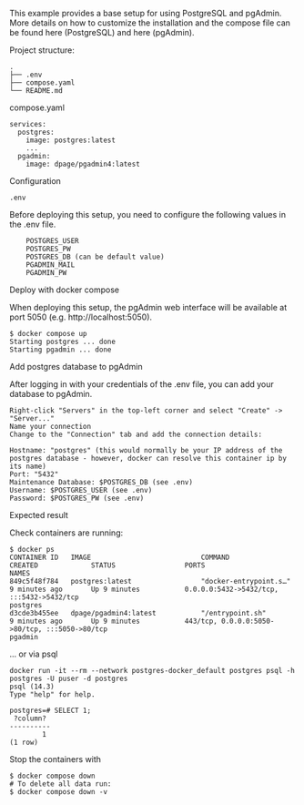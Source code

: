 This example provides a base setup for using PostgreSQL and pgAdmin. More details on how to customize the installation and the compose file can be found here (PostgreSQL) and here (pgAdmin).

Project structure:
```
.
├── .env
├── compose.yaml
└── README.md
```
compose.yaml
```
services:
  postgres:
    image: postgres:latest
    ...
  pgadmin:
    image: dpage/pgadmin4:latest
```
Configuration
```
.env
```
Before deploying this setup, you need to configure the following values in the .env file.
```
    POSTGRES_USER
    POSTGRES_PW
    POSTGRES_DB (can be default value)
    PGADMIN_MAIL
    PGADMIN_PW
```
Deploy with docker compose

When deploying this setup, the pgAdmin web interface will be available at port 5050 (e.g. http://localhost:5050).
```
$ docker compose up
Starting postgres ... done
Starting pgadmin ... done
```
Add postgres database to pgAdmin

After logging in with your credentials of the .env file, you can add your database to pgAdmin.

    Right-click "Servers" in the top-left corner and select "Create" -> "Server..."
    Name your connection
    Change to the "Connection" tab and add the connection details:

    Hostname: "postgres" (this would normally be your IP address of the postgres database - however, docker can resolve this container ip by its name)
    Port: "5432"
    Maintenance Database: $POSTGRES_DB (see .env)
    Username: $POSTGRES_USER (see .env)
    Password: $POSTGRES_PW (see .env)

Expected result

Check containers are running:
```
$ docker ps
CONTAINER ID   IMAGE                           COMMAND                  CREATED             STATUS                 PORTS                                                                                  NAMES
849c5f48f784   postgres:latest                 "docker-entrypoint.s…"   9 minutes ago       Up 9 minutes           0.0.0.0:5432->5432/tcp, :::5432->5432/tcp                                              postgres
d3cde3b455ee   dpage/pgadmin4:latest           "/entrypoint.sh"         9 minutes ago       Up 9 minutes           443/tcp, 0.0.0.0:5050->80/tcp, :::5050->80/tcp                                         pgadmin
```
... or via psql
```
docker run -it --rm --network postgres-docker_default postgres psql -h postgres -U puser -d postgres
psql (14.3)
Type "help" for help.

postgres=# SELECT 1;
 ?column? 
----------
        1
(1 row)
```
Stop the containers with
```
$ docker compose down
# To delete all data run:
$ docker compose down -v
```
